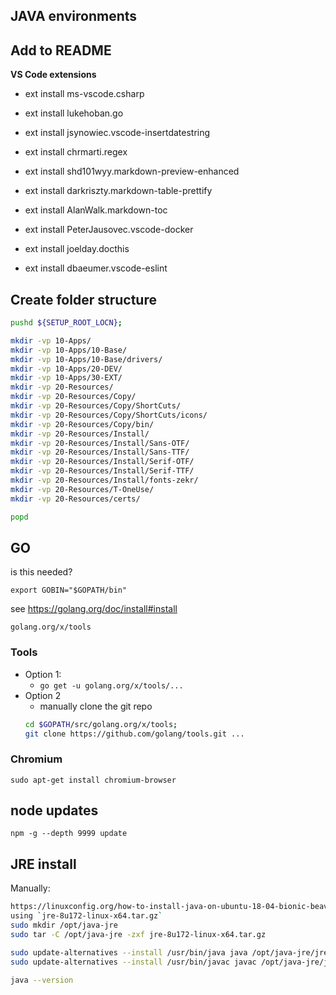 ## JAVA environments

## Add to README

**VS Code extensions**

- ext install ms-vscode.csharp
- ext install lukehoban.go
- ext install jsynowiec.vscode-insertdatestring
- ext install chrmarti.regex
- ext install shd101wyy.markdown-preview-enhanced
- ext install darkriszty.markdown-table-prettify
- ext install AlanWalk.markdown-toc

- ext install PeterJausovec.vscode-docker
- ext install joelday.docthis
- ext install dbaeumer.vscode-eslint


## Create folder structure
```sh
pushd ${SETUP_ROOT_LOCN};

mkdir -vp 10-Apps/
mkdir -vp 10-Apps/10-Base/
mkdir -vp 10-Apps/10-Base/drivers/
mkdir -vp 10-Apps/20-DEV/
mkdir -vp 10-Apps/30-EXT/
mkdir -vp 20-Resources/
mkdir -vp 20-Resources/Copy/
mkdir -vp 20-Resources/Copy/ShortCuts/
mkdir -vp 20-Resources/Copy/ShortCuts/icons/
mkdir -vp 20-Resources/Copy/bin/
mkdir -vp 20-Resources/Install/
mkdir -vp 20-Resources/Install/Sans-OTF/
mkdir -vp 20-Resources/Install/Sans-TTF/
mkdir -vp 20-Resources/Install/Serif-OTF/
mkdir -vp 20-Resources/Install/Serif-TTF/
mkdir -vp 20-Resources/Install/fonts-zekr/
mkdir -vp 20-Resources/T-OneUse/
mkdir -vp 20-Resources/certs/

popd
```

## GO
is this needed?

`export GOBIN="$GOPATH/bin"`

see https://golang.org/doc/install#install

`golang.org/x/tools`

### Tools
- Option 1:
	- `go get -u golang.org/x/tools/...`
- Option 2
	- manually clone the git repo
	```sh
	cd $GOPATH/src/golang.org/x/tools;
	git clone https://github.com/golang/tools.git ...
	```

### Chromium
`sudo apt-get install chromium-browser`


## node updates
`npm -g --depth 9999 update`

## JRE install

Manually:
```sh
https://linuxconfig.org/how-to-install-java-on-ubuntu-18-04-bionic-beaver-linux
using `jre-8u172-linux-x64.tar.gz`
sudo mkdir /opt/java-jre
sudo tar -C /opt/java-jre -zxf jre-8u172-linux-x64.tar.gz

sudo update-alternatives --install /usr/bin/java java /opt/java-jre/jre1.8.0_172/bin/java 1
sudo update-alternatives --install /usr/bin/javac javac /opt/java-jre/jre1.8.0_172/bin/javac 1

java --version
```

